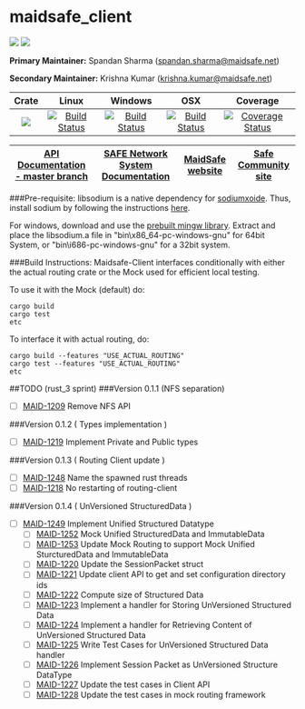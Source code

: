 # maidsafe_client

[![](https://img.shields.io/badge/Project%20SAFE-Approved-green.svg)](http://maidsafe.net/applications) [![](https://img.shields.io/badge/License-GPL3-green.svg)](https://github.com/maidsafe/crust/blob/master/COPYING)


**Primary Maintainer:**     Spandan Sharma (spandan.sharma@maidsafe.net)

**Secondary Maintainer:**   Krishna Kumar (krishna.kumar@maidsafe.net)

|Crate|Linux|Windows|OSX|Coverage|
|:------:|:-------:|:-------:|:-------:|:-------:|
|[![](http://meritbadge.herokuapp.com/maidsafe_client)](https://crates.io/crates/maidsafe_client)|[![Build Status](https://travis-ci.org/maidsafe/maidsafe_client.svg?branch=master)](https://travis-ci.org/maidsafe/maidsafe_client)|[![Build Status](http://ci.maidsafe.net:8080/buildStatus/icon?job=maidsafe_client_win64_status_badge)](http://ci.maidsafe.net:8080/job/maidsafe_client_win64_status_badge/)|[![Build Status](http://ci.maidsafe.net:8080/buildStatus/icon?job=maidsafe_client_osx_status_badge)](http://ci.maidsafe.net:8080/job/maidsafe_client_osx_status_badge/)|[![Coverage Status](https://coveralls.io/repos/maidsafe/maidsafe_client/badge.svg?branch=master)](https://coveralls.io/r/maidsafe/maidsafe_client?branch=master)|

| [API Documentation - master branch](http://maidsafe.net/maidsafe_client/master) | [SAFE Network System Documentation](http://systemdocs.maidsafe.net) | [MaidSafe website](http://maidsafe.net) | [Safe Community site](https://forum.safenetwork.io) |
|:------:|:-------:|:-------:|:-------:|

###Pre-requisite:
libsodium is a native dependency for [sodiumxoide](https://github.com/dnaq/sodiumoxide). Thus, install sodium by following the instructions [here](http://doc.libsodium.org/installation/index.html).

For windows, download and use the [prebuilt mingw library](https://download.libsodium.org/libsodium/releases/libsodium-1.0.2-mingw.tar.gz).
Extract and place the libsodium.a file in "bin\x86_64-pc-windows-gnu" for 64bit System, or "bin\i686-pc-windows-gnu" for a 32bit system.

###Build Instructions:
Maidsafe-Client interfaces conditionally with either the actual routing crate or the Mock used for efficient local testing.

To use it with the Mock (default) do:
```
cargo build
cargo test
etc
```

To interface it with actual routing, do:
```
cargo build --features "USE_ACTUAL_ROUTING"
cargo test --features "USE_ACTUAL_ROUTING"
etc
```

##TODO (rust_3 sprint)
###Version 0.1.1 (NFS separation)
- [ ] [MAID-1209](https://maidsafe.atlassian.net/browse/MAID-1209) Remove NFS API

###Version 0.1.2 ( Types implementation )
- [ ] [MAID-1219](https://maidsafe.atlassian.net/browse/MAID-1219) Implement Private and Public types

###Version 0.1.3 ( Routing Client update )
- [ ] [MAID-1248](https://maidsafe.atlassian.net/browse/MAID-1248) Name the spawned rust threads
- [ ] [MAID-1218](https://maidsafe.atlassian.net/browse/MAID-1218) No restarting of routing-client

###Version 0.1.4 ( UnVersioned StructuredData )
- [ ] [MAID-1249](https://maidsafe.atlassian.net/browse/MAID-1249) Implement Unified Structured Datatype
    - [ ] [MAID-1252](https://maidsafe.atlassian.net/browse/MAID-1252) Mock Unified StructuredData and ImmutableData
    - [ ] [MAID-1253](https://maidsafe.atlassian.net/browse/MAID-1253) Update Mock Routing to support Mock Unified SturcturedData and ImmutableData
    - [ ] [MAID-1220](https://maidsafe.atlassian.net/browse/MAID-1220) Update the SessionPacket struct
    - [ ] [MAID-1221](https://maidsafe.atlassian.net/browse/MAID-1221) Update client API to get and set configuration directory ids
    - [ ] [MAID-1222](https://maidsafe.atlassian.net/browse/MAID-1222) Compute size of Structured Data
    - [ ] [MAID-1223](https://maidsafe.atlassian.net/browse/MAID-1223) Implement a handler for Storing UnVersioned Structured Data
    - [ ] [MAID-1224](https://maidsafe.atlassian.net/browse/MAID-1224) Implement a handler for Retrieving Content of UnVersioned Structured Data
    - [ ] [MAID-1225](https://maidsafe.atlassian.net/browse/MAID-1225) Write Test Cases for UnVersioned Structured Data handler
    - [ ] [MAID-1226](https://maidsafe.atlassian.net/browse/MAID-1226) Implement Session Packet as UnVersioned Structure DataType
    - [ ] [MAID-1227](https://maidsafe.atlassian.net/browse/MAID-1227) Update the test cases in Client API
    - [ ] [MAID-1228](https://maidsafe.atlassian.net/browse/MAID-1228) Update the test cases in mock routing framework
